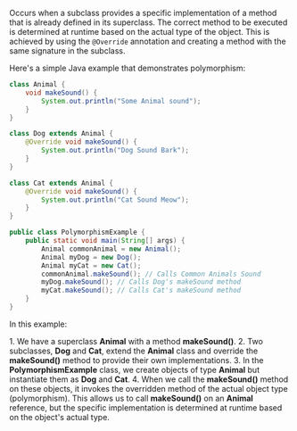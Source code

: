 Occurs when a subclass provides a specific implementation of a method that is already defined in its superclass.
The correct method to be executed is determined at runtime based on the actual type of the object.
This is achieved by using the `@Override` annotation and creating a method with the same signature in the subclass.

Here's a simple Java example that demonstrates polymorphism:

```java
class Animal {
    void makeSound() {
        System.out.println("Some Animal sound"); 
    }
}

class Dog extends Animal {
    @Override void makeSound() {
        System.out.println("Dog Sound Bark");
    }
}

class Cat extends Animal {
    @Override void makeSound() {
        System.out.println("Cat Sound Meow");
    }
}

public class PolymorphismExample {
    public static void main(String[] args) {
        Animal commonAnimal = new Animal();
        Animal myDog = new Dog();
        Animal myCat = new Cat();
        commonAnimal.makeSound(); // Calls Common Animals Sound
        myDog.makeSound(); // Calls Dog's makeSound method
        myCat.makeSound(); // Calls Cat's makeSound method
    }
}
```

In this example:

1. We have a superclass **Animal** with a method **makeSound()**.
2. Two subclasses, **Dog** and **Cat**, extend the **Animal** class and override the **makeSound()** method to provide their own implementations.
3. In the **PolymorphismExample** class, we create objects of type **Animal** but instantiate them as **Dog** and **Cat**.
4. When we call the **makeSound()** method on these objects, it invokes the overridden method of the actual object type (polymorphism). This allows us to call **makeSound()** on an **Animal** reference, but the specific implementation is determined at runtime based on the object's actual type.
